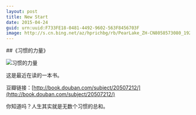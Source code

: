 ```yaml
---
layout: post
title: New Start
date: 2015-04-24
guid: urn:uuid:F733FE18-0481-4492-9602-563F8456703F
image: http://s.cn.bing.net/az/hprichbg/rb/PearLake_ZH-CN8058573080_1920x1080.jpg
---
```


##《习惯的力量》

![习惯的力量](http://img3.douban.com/lpic/s26262254.jpg)

这是最近在读的一本书。

豆瓣链接：[http://book.douban.com/subject/20507212/](http://book.douban.com/subject/20507212/)

你知道吗？人生其实就是无数个习惯的总和。